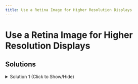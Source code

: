 ```yaml
---
title: Use a Retina Image for Higher Resolution Displays
---
```

# Use a Retina Image for Higher Resolution Displays

## Solutions

<details><summary>Solution 1 (Click to Show/Hide)</summary>

Following the instructions:

Set the width and height of the img tag to half of their original values. In this case, both the original height and the original width are 200px.

the style becomes:

```css
  <style>
  img { height: 100px; width: 100px; }
  </style>
```
note that the simplest way to make your images appear "retina" (and optimize them for retina displays) is to define their width and height values as only half of what the original file is. 

</details>